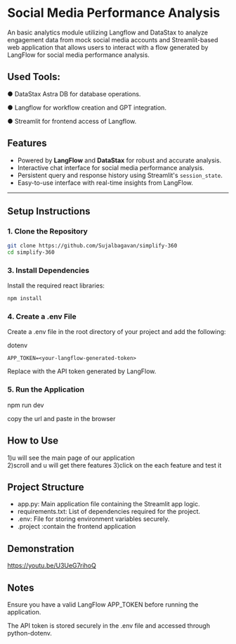# Social Media Performance Analysis

An basic analytics module utilizing Langflow and DataStax to analyze engagement data from mock social media accounts and Streamlit-based web application that allows users to interact with a flow generated by LangFlow for social media performance analysis.

## Used Tools:
● DataStax Astra DB for database operations.

● Langflow for workflow creation and GPT integration.

● Streamlit for frontend access of Langflow.

## Features

- Powered by **LangFlow** and **DataStax** for robust and accurate analysis.
- Interactive chat interface for social media performance analysis.
- Persistent query and response history using Streamlit's `session_state`.
- Easy-to-use interface with real-time insights from LangFlow.

---

## Setup Instructions

### 1. Clone the Repository
```bash
git clone https://github.com/Sujalbagavan/simplify-360
cd simplify-360
```



### 3. Install Dependencies
Install the required react libraries:

```bash
npm install
```
### 4. Create a .env File
Create a .env file in the root directory of your project and add the following:

dotenv
```
APP_TOKEN=<your-langflow-generated-token>
```
Replace <your-langflow-generated-token> with the API token generated by LangFlow.

### 5. Run the Application
npm run dev

copy the url and paste in the browser

## How to Use
1)u will see the main page of our application\
2)scroll and u will get there features 
3)click on the each feature and test it 

## Project Structure
- app.py: Main application file containing the Streamlit app logic.
- requirements.txt: List of dependencies required for the project.
- .env: File for storing environment variables securely.
- .project :contain the frontend application 

## Demonstration
https://youtu.be/U3UeG7rihoQ

## Notes
Ensure you have a valid LangFlow APP_TOKEN before running the application.

The API token is stored securely in the .env file and accessed through python-dotenv.
